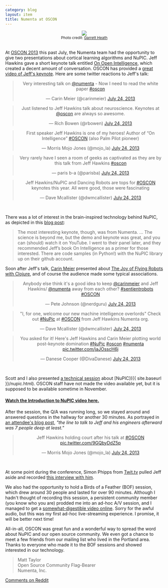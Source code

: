 ```yaml
---
category: blog
layout: item
title: Numenta at OSCON
---
```


<div align="center">
    <img src="{{ site.baseurl }}/images/blog/jeff-oscon.jpg"/>
    <br/>
    <small>Photo credit: <a href="http://www.flickr.com/photos/garrettheath/" target="_new">Garrett Heath</a></small>
</div>
<br/>

At [OSCON 2013](http://www.oscon.com/oscon2013) this past July, the Numenta team had the opportunity to give two presentations about cortical learning algorithms and NuPIC. Jeff Hawkins gave a short keynote talk entitled [On Open Intelligence](http://www.oscon.com/oscon2013/public/schedule/speaker/130998), which created a decent amount of conversation. OSCON has provided a <a href="http://www.youtube.com/watch?v=1_eT5bsS4bQ" rel="prettyPhoto" title="On Open Intelligence Video">great video of Jeff's keynote</a>. Here are some twitter reactions to Jeff's talk:

<div align="center">

<blockquote class="twitter-tweet"><p>Very interesting talk on <a href="https://twitter.com/numenta">@numenta</a> - Now I need to read the white paper <a href="https://twitter.com/search?q=%23oscon&amp;src=hash">#oscon</a></p>&mdash; Carin Meier (@carinmeier) <a href="https://twitter.com/carinmeier/statuses/360147723686649857">July 24, 2013</a></blockquote>

<blockquote class="twitter-tweet"><p>Just listened to Jeff Hawkins talk about neuroscience. Keynotes at <a href="https://twitter.com/oscon">@oscon</a> are always so awesome.</p>&mdash; Rich Bowen (@rbowen) <a href="https://twitter.com/rbowen/statuses/360069703735050241">July 24, 2013</a></blockquote>

<blockquote class="twitter-tweet"><p>First speaker Jeff Hawkins is one of my heroes! Author of “On Intelligence” <a href="https://twitter.com/search?q=%23OSCON&amp;src=hash">#OSCON</a> (also Palm Pilot pioneer)</p>&mdash; Morris Mojo Jones (@mojo_la) <a href="https://twitter.com/mojo_la/statuses/360065646916153344">July 24, 2013</a></blockquote>

<blockquote class="twitter-tweet"><p>Very rarely have I seen a room of geeks as captivated as they are by this talk from Jeff Hawkins <a href="https://twitter.com/search?q=%23oscon&amp;src=hash">#oscon</a></p>&mdash; paris b-a (@parisba) <a href="https://twitter.com/parisba/statuses/360067093141520384">July 24, 2013</a></blockquote>

<blockquote class="twitter-tweet"><p>Jeff Hawkins/NuPIC and Dancing Robots are tops for <a href="https://twitter.com/search?q=%23OSCON&amp;src=hash">#OSCON</a> keynotes this year. All were good, those were fascinating</p>&mdash; Dave Mcallister (@dwmcallister) <a href="https://twitter.com/dwmcallister/statuses/360086086329974785">July 24, 2013</a></blockquote>

</div>
<br/>

There was a lot of interest in the brain-inspired technology behind NuPIC, as depicted in this [blog post](http://www.jeffkramer.com/2013/07/29/oscon-2013-the-source-must-flow/):

> The most interesting keynote, though, was from Numenta.  ... The science is beyond me, but the demo and keynote was great, and you can (should) watch it on YouTube.  I went to their panel later, and they recommended Jeff’s book On Intelligence as a primer for those interested.  There are code samples (in Python!) with the NuPIC library up on their github account.

Soon after Jeff's talk, [Carin Meier](https://twitter.com/carinmeier) presented about [The Joy of Flying Robots with Clojure](http://www.oscon.com/oscon2013/public/schedule/detail/29559), and of course the audience made some typical associations.

<div align="center">

<blockquote class="twitter-tweet"><p>Anybody else think it&#39;s a good idea to keep <a href="https://twitter.com/carinmeier">@carinmeier</a> and Jeff Hawkins/ <a href="https://twitter.com/numenta">@numenta</a> away from each other? <a href="https://twitter.com/search?q=%23sentientrobots&amp;src=hash">#sentientrobots</a> <a href="https://twitter.com/search?q=%23OSCON&amp;src=hash">#OSCON</a></p>&mdash; Pete Johnson (@nerdguru) <a href="https://twitter.com/nerdguru/statuses/360080540759621633">July 24, 2013</a></blockquote>

<blockquote class="twitter-tweet"><p>&quot;I, for one, welcome our new machine intelligence overlords&quot; Check out <a href="https://twitter.com/search?q=%23NuPic&amp;src=hash">#NuPic</a> at <a href="https://twitter.com/search?q=%23OSCON&amp;src=hash">#OSCON</a> from Jeff Hawkins Numenta org.</p>&mdash; Dave Mcallister (@dwmcallister) <a href="https://twitter.com/dwmcallister/statuses/360067596302819331">July 24, 2013</a></blockquote>

<blockquote class="twitter-tweet"><p>You asked for it! Here&#39;s Jeff Hawkins and Carin Meier plotting world post-keynote domination <a href="https://twitter.com/search?q=%23NuPic&amp;src=hash">#NuPic</a> <a href="https://twitter.com/search?q=%23oscon&amp;src=hash">#oscon</a> <a href="https://twitter.com/search?q=%23numenta&amp;src=hash">#numenta</a> <a href="http://t.co/jaJOsscH6j">pic.twitter.com/jaJOsscH6j</a></p>&mdash; Danese Cooper (@DivaDanese) <a href="https://twitter.com/DivaDanese/statuses/360114769719611392">July 24, 2013</a></blockquote>

</div>
<br/>

Scott and I also presented [a technical session](http://www.oscon.com/oscon2013/public/schedule/detail/30342) about [NuPIC]({{ site.baseurl }}/nupic.html). OSCON staff have not made the video available yet, but it is supposed to be available sometime in November.

#### <a href="http://www.youtube.com/watch?v=5r1vZ1ymrQE" rel="prettyPhoto" title="NuPIC at OSCON 2013">Watch the Introduction to NuPIC video here.</a>

After the session, the Q/A was running long, so we stayed around and answered questions in the hallway for another 30 minutes. As portrayed in [an attendee's blog post](http://blog.profitbricks.com/oscon-keynote-day-1-recap/), *"the line to talk to Jeff and his engineers afterward was 7 people deep at least."*

<div align="center">
<blockquote class="twitter-tweet"><p>Jeff Hawkins holding court after his talk at <a href="https://twitter.com/search?q=%23OSCON&amp;src=hash">#OSCON</a> <a href="http://t.co/9GQbyDdZ5p">pic.twitter.com/9GQbyDdZ5p</a></p>&mdash; Morris Mojo Jones (@mojo_la) <a href="https://twitter.com/mojo_la/statuses/360150519056044034">July 24, 2013</a></blockquote>
</div>
<br/>

At some point during the conference, Simon Phipps from [Twit.tv](http://twit.tv/floss259) pulled Jeff aside and recorded <a href="http://www.youtube.com/watch?v=V08QmAz9MyI" rel="prettyPhoto" title="Jeff Hawkins at OSCON 2013: FLOSS 259">this interview with him</a>.

We also had the opportunity to hold a Birds of a Feather (BOF) session, which drew around 30 people and lasted for over 90 minutes. Although I hadn't thought of recording this session, a persistent community member (you know who you are) prodded me into an ad-hoc A/V session, and I managed to get a <a href="http://www.youtube.com/watch?v=Xr2Vtom3TcU" rel="prettyPhoto" title="Intelligent Computing BOF OSCON 2013 with Jeff Hawkins">somewhat-digestible video online</a>. Sorry for the awful audio, but this was my first ad-hoc live-streaming experience. I promise, it will be better next time!

All-in-all, OSCON was great fun and a wonderful way to spread the word about NuPIC and our open source community. We even got a chance to meet a few friends from our mailing list who lived in the Portland area. Thanks to everyone who made it to the BOF sessions and showed interested in our technology.


> Matt Taylor <br/>
> Open Source Community Flag-Bearer <br/>
> Numenta, Inc.

[Comments on Reddit](http://www.reddit.com/r/MachineLearning/comments/1m2hi6/numenta_at_oscon/)

<script async="async" src="//platform.twitter.com/widgets.js" charset="utf-8">

</script>
